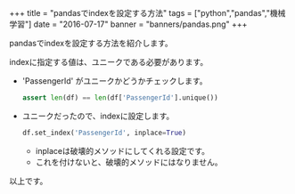 +++
title = "pandasでindexを設定する方法"
tags = ["python","pandas","機械学習"]
date = "2016-07-17"
banner = "banners/pandas.png"
+++

pandasでindexを設定する方法を紹介します。

indexに指定する値は、ユニークである必要があります。

<!--more-->

- 'PassengerId' がユニークかどうかチェックします。

    ```python
    assert len(df) == len(df['PassengerId'].unique())
    ```

- ユニークだったので、indexに設定します。

    ```python
    df.set_index('PassengerId', inplace=True)
    ```

  - inplaceは破壊的メソッドにしてくれる設定です。
  - これを付けないと、破壊的メソッドにはなりません。

以上です。
